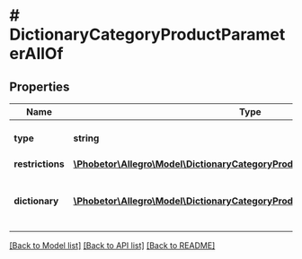 # # DictionaryCategoryProductParameterAllOf

## Properties

Name | Type | Description | Notes
------------ | ------------- | ------------- | -------------
**type** | **string** |  | [optional] [default to 'dictionary']
**restrictions** | [**\Phobetor\Allegro\Model\DictionaryCategoryProductParameterAllOfRestrictions**](DictionaryCategoryProductParameterAllOfRestrictions.md) |  | [optional]
**dictionary** | [**\Phobetor\Allegro\Model\DictionaryCategoryProductParameterAllOfDictionary[]**](DictionaryCategoryProductParameterAllOfDictionary.md) | Defines the values accepted for this parameter. | [optional]

[[Back to Model list]](../../README.md#models) [[Back to API list]](../../README.md#endpoints) [[Back to README]](../../README.md)
